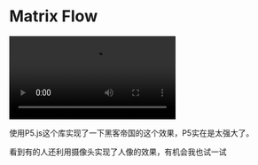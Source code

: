 # Matrix Flow

<video src="MatrixFlow.mp4"></video>

使用P5.js这个库实现了一下黑客帝国的这个效果，P5实在是太强大了。

看到有的人还利用摄像头实现了人像的效果，有机会我也试一试